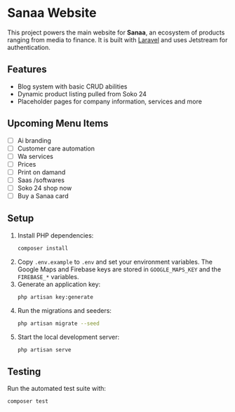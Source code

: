 # Sanaa Website

This project powers the main website for **Sanaa**, an ecosystem of products ranging from media to finance.
It is built with [Laravel](https://laravel.com/) and uses Jetstream for authentication.

## Features

- Blog system with basic CRUD abilities
- Dynamic product listing pulled from Soko 24
- Placeholder pages for company information, services and more

## Upcoming Menu Items

- [ ] Ai branding
- [ ] Customer care automation
- [ ] Wa services
- [ ] Prices
- [ ] Print on damand
- [ ] Saas /softwares
- [ ] Soko 24 shop now
- [ ] Buy a Sanaa card

## Setup

1. Install PHP dependencies:
   ```bash
   composer install
   ```
2. Copy `.env.example` to `.env` and set your environment variables. The Google Maps and Firebase keys are stored in `GOOGLE_MAPS_KEY` and the `FIREBASE_*` variables.
3. Generate an application key:
   ```bash
   php artisan key:generate
   ```
4. Run the migrations and seeders:
   ```bash
   php artisan migrate --seed
   ```
5. Start the local development server:
   ```bash
   php artisan serve
   ```

## Testing

Run the automated test suite with:

```bash
composer test
```
